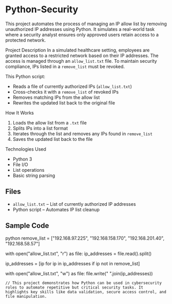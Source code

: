 # Python-Security
This project automates the process of managing an IP allow list by removing unauthorized IP addresses using Python. It simulates a real-world task where a security analyst ensures only approved users retain access to a protected network.

Project Description
In a simulated healthcare setting, employees are granted access to a restricted network based on their IP addresses. The access is managed through an `allow_list.txt` file. To maintain security compliance, IPs listed in a `remove_list` must be revoked.



This Python script:
- Reads a file of currently authorized IPs (`allow_list.txt`)
- Cross-checks it with a `remove_list` of revoked IPs
- Removes matching IPs from the allow list
- Rewrites the updated list back to the original file

How It Works
1. Loads the allow list from a `.txt` file
2. Splits IPs into a list format
3. Iterates through the list and removes any IPs found in `remove_list`
4. Saves the updated list back to the file

Technologies Used
- Python 3
- File I/O
- List operations
- Basic string parsing

## Files
- `allow_list.txt` – List of currently authorized IP addresses
- Python script – Automates IP list cleanup

## Sample Code

python
remove_list = ["192.168.97.225", "192.168.158.170", "192.168.201.40", "192.168.58.57"]

with open("allow_list.txt", "r") as file:
    ip_addresses = file.read().split()

ip_addresses = [ip for ip in ip_addresses if ip not in remove_list]

with open("allow_list.txt", "w") as file:
    file.write(" ".join(ip_addresses))

    // This project demonstrates how Python can be used in cybersecurity roles to automate repetitive but critical security tasks. It highlights key skills like data validation, secure access control, and file manipulation.
